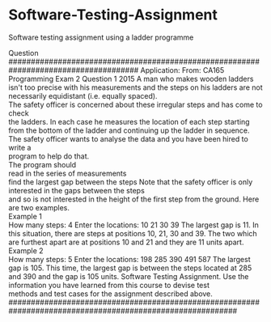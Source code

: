 # Software-Testing-Assignment
Software testing assignment using a ladder programme


Question
#####################################################################################
Application:
From:	CA165	Programming	Exam	2	Question	1	2015
A	man	who	makes	wooden	ladders	isn't	too	precise	with	his	measurements	and	
the	steps	on	his	ladders	are	not	necessarily	equidistant	(i.e.	equally	spaced).	
The	safety	officer	is	concerned	about	these	irregular	steps	and	has	come	to	check	
the	ladders.	In	each	case	he	measures	the	location	of	each	step	starting	from	the	
bottom	of	the	ladder	and	continuing	up	the	ladder	in	sequence.	
The	safety	officer	wants	to	analyse	the	data	and	you	have	been	hired	to	write	a	
program to	help	do	that.	
The	program	should	
read	in	the	series	of	measurements	
find	the	largest	gap	between	the	steps
Note	that	the	safety	officer	is	only	interested	in	the	gaps	between	the	steps	
and	so	is	not	interested	in	the	height	of	the	first	step	from	the	ground.
Here	are	two	examples.	
Example	1	
How many steps:
4
Enter the locations:
10 21 30 39
The largest gap is 11.
In	this	situation,	there	are	steps	at	positions	10,	21,	30	and	39.	The	two	which	are	
furthest	apart	are	at	positions	10	and	21	and	they	are	11	units	apart.	
Example	2	
How many steps:
5
Enter the locations:
198 285 390 491 587
The largest gap is 105.
This	time,	the	largest	gap	is	between	the	steps	located	at	285	and	390	and	the	
gap	is	105	units.
Software	Testing	Assignment.
Use	the	information	you	have	learned	from	this	course	to	devise	test	
methods	and	test	cases for	the	assignment	described	above.
###########################################################################################################
